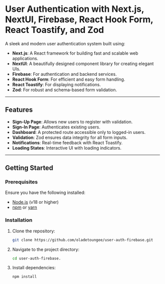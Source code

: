 # User Authentication with Next.js, NextUI, Firebase, React Hook Form, React Toastify, and Zod

A sleek and modern user authentication system built using:

- **Next.js**: A React framework for building fast and scalable web applications.
- **NextUI**: A beautifully designed component library for creating elegant UIs.
- **Firebase**: For authentication and backend services.
- **React Hook Form**: For efficient and easy form handling.
- **React Toastify**: For displaying notifications.
- **Zod**: For robust and schema-based form validation.

---

## Features

- **Sign-Up Page**: Allows new users to register with validation.
- **Sign-In Page**: Authenticates existing users.
- **Dashboard**: A protected route accessible only to logged-in users.
- **Validation**: Zod ensures data integrity for all form inputs.
- **Notifications**: Real-time feedback with React Toastify.
- **Loading States**: Interactive UI with loading indicators.



---

## Getting Started

### Prerequisites

Ensure you have the following installed:
- [Node.js](https://nodejs.org/) (v18 or higher)
- [npm](https://www.npmjs.com/) or [yarn](https://yarnpkg.com/)

### Installation

1. Clone the repository:
   ```bash
   git clone https://github.com/oladetoungee/user-auth-firebase.git


2. Navigate to the project directory:
   ```bash
   cd user-auth-firebase.

3. Install dependencies:

   ```bash
   npm install

